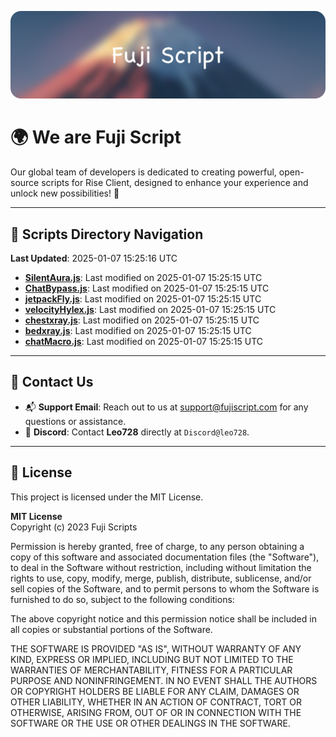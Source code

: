 ![Banner](.github/b.webp)

# 🌍 **We are Fuji Script**

Our global team of developers is dedicated to creating powerful, open-source scripts for Rise Client, designed to enhance your experience and unlock new possibilities! 🌟

---
<!-- SCRIPTS_NAVIGATION_START -->
## 📂 **Scripts Directory Navigation**

**Last Updated**: 2025-01-07 15:25:16 UTC

- **[SilentAura.js](scripts/SilentAura.js)**: Last modified on 2025-01-07 15:25:15 UTC
- **[ChatBypass.js](scripts/ChatBypass.js)**: Last modified on 2025-01-07 15:25:15 UTC
- **[jetpackFly.js](scripts/jetpackFly.js)**: Last modified on 2025-01-07 15:25:15 UTC
- **[velocityHylex.js](scripts/velocityHylex.js)**: Last modified on 2025-01-07 15:25:15 UTC
- **[chestxray.js](scripts/chestxray.js)**: Last modified on 2025-01-07 15:25:15 UTC
- **[bedxray.js](scripts/bedxray.js)**: Last modified on 2025-01-07 15:25:15 UTC
- **[chatMacro.js](scripts/chatMacro.js)**: Last modified on 2025-01-07 15:25:15 UTC

<!-- SCRIPTS_NAVIGATION_END -->

---

## 💬 **Contact Us**  
- 📬 **Support Email**: Reach out to us at [support@fujiscript.com](mailto:support@fujiscript.com) for any questions or assistance.  
- 💬 **Discord**: Contact **Leo728** directly at `Discord@leo728`.

---

## 📜 **License**

This project is licensed under the MIT License.  

**MIT License**  
Copyright (c) 2023 Fuji Scripts  

Permission is hereby granted, free of charge, to any person obtaining a copy of this software and associated documentation files (the "Software"), to deal in the Software without restriction, including without limitation the rights to use, copy, modify, merge, publish, distribute, sublicense, and/or sell copies of the Software, and to permit persons to whom the Software is furnished to do so, subject to the following conditions:  

The above copyright notice and this permission notice shall be included in all copies or substantial portions of the Software.  

THE SOFTWARE IS PROVIDED "AS IS", WITHOUT WARRANTY OF ANY KIND, EXPRESS OR IMPLIED, INCLUDING BUT NOT LIMITED TO THE WARRANTIES OF MERCHANTABILITY, FITNESS FOR A PARTICULAR PURPOSE AND NONINFRINGEMENT. IN NO EVENT SHALL THE AUTHORS OR COPYRIGHT HOLDERS BE LIABLE FOR ANY CLAIM, DAMAGES OR OTHER LIABILITY, WHETHER IN AN ACTION OF CONTRACT, TORT OR OTHERWISE, ARISING FROM, OUT OF OR IN CONNECTION WITH THE SOFTWARE OR THE USE OR OTHER DEALINGS IN THE SOFTWARE.  
